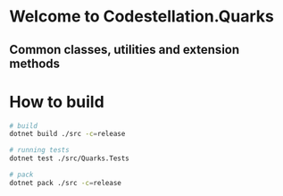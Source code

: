 # Welcome to Codestellation.Quarks
## Common classes, utilities and extension methods

# How to build
```bash
# build
dotnet build ./src -c=release

# running tests
dotnet test ./src/Quarks.Tests

# pack
dotnet pack ./src -c=release
```
